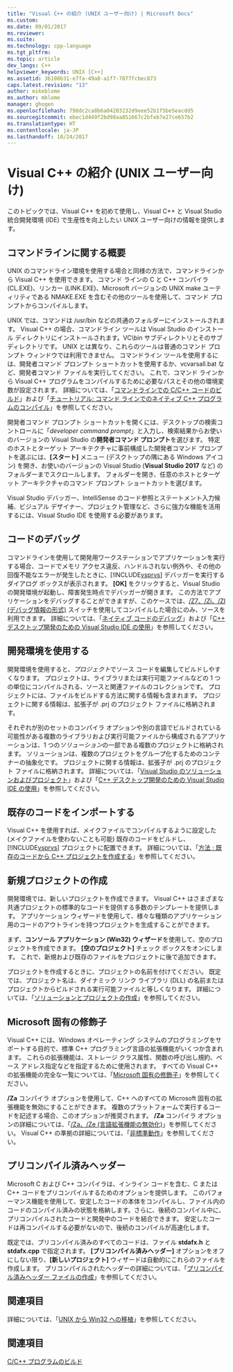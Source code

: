 ```yaml
---
title: "Visual C++ の紹介 (UNIX ユーザー向け) | Microsoft Docs"
ms.custom: 
ms.date: 09/01/2017
ms.reviewer: 
ms.suite: 
ms.technology: cpp-language
ms.tgt_pltfrm: 
ms.topic: article
dev_langs: C++
helpviewer_keywords: UNIX [C++]
ms.assetid: 36108b31-e7fa-49a8-a1f7-7077fcbec873
caps.latest.revision: "13"
author: mikeblome
ms.author: mblome
manager: ghogen
ms.openlocfilehash: 798dc2ca8b6a04203232d9eee52b1f5be5eacdd5
ms.sourcegitcommit: ebec1d449f2bd98aa851667c2bfeb7e27ce657b2
ms.translationtype: HT
ms.contentlocale: ja-JP
ms.lasthandoff: 10/24/2017
---
```

# <a name="introduction-to-visual-c-for-unix-users"></a>Visual C++ の紹介 (UNIX ユーザー向け)

このトピックでは、Visual C++ を初めて使用し、Visual C++ と Visual Studio 統合開発環境 (IDE) で生産性を向上したい UNIX ユーザー向けの情報を提供します。  
  
## <a name="getting-started-on-the-command-line"></a>コマンドラインに関する概要  

UNIX のコマンドライン環境を使用する場合と同様の方法で、コマンドラインから Visual C++ を使用できます。 コマンド ラインの C と C++ コンパイラ (CL.EXE)、リンカー (LINK.EXE)、Microsoft バージョンの UNIX make ユーティリティである NMAKE.EXE を含むその他のツールを使用して、コマンド プロンプトからコンパイルします。  
  
UNIX では、コマンドは /usr/bin などの共通のフォルダーにインストールされます。 Visual C++ の場合、コマンドライン ツールは Visual Studio のインストール ディレクトリにインストールされます。VC\bin サブディレクトリとそのサブディレクトリです。 UNIX とは異なり、これらのツールは普通のコマンド プロンプト ウィンドウでは利用できません。 コマンドライン ツールを使用するには、開発者コマンド プロンプト ショートカットを使用するか、vcvarsall.bat など、開発者コマンド ファイルを実行してください。 これで、コマンド ラインから Visual C++ プログラムをコンパイルするために必要なパスとその他の環境変数が設定されます。 詳細については、「[コマンドラインでの C/C++ コードのビルド](../build/building-on-the-command-line.md)」および「[チュートリアル: コマンド ラインでのネイティブ C++ プログラムのコンパイル](../build/walkthrough-compiling-a-native-cpp-program-on-the-command-line.md)」を参照してください。  
  
開発者コマンド プロンプト ショートカットを開くには、デスクトップの検索コントロールに「*developer command prompt*」と入力し、検索結果からお使いのバージョンの Visual Studio の**開発者コマンド プロンプト**を選びます。 特定のホストとターゲット アーキテクチャに事前構成した開発者コマンド プロンプトを選ぶには、**[スタート]** メニュー (デスクトップの隅にある Windows アイコン) を開き、お使いのバージョンの Visual Studio (**Visual Studio 2017** など) のフォルダーまでスクロールします。 フォルダーを開き、任意のホストとターゲット アーキテクチャのコマンド プロンプト ショートカットを選びます。
  
Visual Studio デバッガー、IntelliSense のコード参照とステートメント入力候補、ビジュアル デザイナー、プロジェクト管理など、さらに強力な機能を活用するには、Visual Studio IDE を使用する必要があります。  
  
## <a name="debugging-your-code"></a>コードのデバッグ  

コマンドラインを使用して開発用ワークステーションでアプリケーションを実行する場合、コードでメモリ アクセス違反、ハンドルされない例外や、その他の回復不能なエラーが発生したときに、[!INCLUDE[vsprvs](../assembler/masm/includes/vsprvs_md.md)] デバッガーを実行するダイアログ ボックスが表示されます。 **[OK]** をクリックすると、Visual Studio の開発環境が起動し、障害発生時点でデバッガーが開きます。 この方法でアプリケーションをデバッグすることができますが、このケースでは、[/Z7、/Zi、/ZI (デバッグ情報の形式)](../build/reference/z7-zi-zi-debug-information-format.md) スイッチを使用してコンパイルした場合にのみ、ソースを利用できます。 詳細については、「[ネイティブ コードのデバッグ](/visualstudio/debugger/debugging-native-code)」および「[C++ デスクトップ開発のための Visual Studio IDE の使用](../ide/using-the-visual-studio-ide-for-cpp-desktop-development.md)」を参照してください。  
  
## <a name="using-the-development-environment"></a>開発環境を使用する  

開発環境を使用すると、*プロジェクト*でソース コードを編集してビルドしやすくなります。 プロジェクトは、ライブラリまたは実行可能ファイルなどの 1 つの単位にコンパイルされる、ソースと関連ファイルのコレクションです。 プロジェクトには、ファイルをビルドする方法に関する情報も含まれます。 プロジェクトに関する情報は、拡張子が .prj のプロジェクト ファイルに格納されます。  
  
それぞれが別のセットのコンパイラ オプションや別の言語でビルドされている可能性がある複数のライブラリおよび実行可能ファイルから構成されるアプリケーションは、1 つの*ソリューション*の一部である複数のプロジェクトに格納されます。 ソリューションは、複数のプロジェクトをグループ化するためのコンテナーの抽象化です。 プロジェクトに関する情報は、拡張子が .prj のプロジェクト ファイルに格納されます。 詳細については、「[Visual Studio のソリューションおよびプロジェクト](/visualstudio/ide/solutions-and-projects-in-visual-studio)」および「[C++ デスクトップ開発のための Visual Studio IDE の使用](../ide/using-the-visual-studio-ide-for-cpp-desktop-development.md)」を参照してください。  
  
## <a name="importing-your-existing-code"></a>既存のコードをインポートする 
 
Visual C++ を使用すれば、メイクファイルでコンパイルするように設定した (メイクファイルを使わないことも可能) 既存のコードをビルドし、[!INCLUDE[vsprvs](../assembler/masm/includes/vsprvs_md.md)] プロジェクトに配置できます。 詳細については、「[方法 : 既存のコードから C++ プロジェクトを作成する](../ide/how-to-create-a-cpp-project-from-existing-code.md)」を参照してください。  
  
## <a name="creating-a-new-project"></a>新規プロジェクトの作成  

開発環境では、新しいプロジェクトを作成できます。 Visual C++ はさまざまな共通プロジェクトの標準的なコードを提供する多数のテンプレートを提供します。 アプリケーション ウィザードを使用して、様々な種類のアプリケーション用のコードのアウトラインを持つプロジェクトを生成することができます。  
  
まず、**コンソール アプリケーション (Win32) ウィザード**を使用して、空のプロジェクトを作成できます。 **[空のプロジェクト]** チェック ボックスをオンにします。 これで、新規および既存のファイルをプロジェクトに後で追加できます。  
  
プロジェクトを作成するときに、プロジェクトの名前を付けてください。 既定では、プロジェクト名は、ダイナミック リンク ライブラリ (DLL) の名前またはプロジェクトからビルドされる実行可能ファイルと等しくなります。 詳細については、「[ソリューションとプロジェクトの作成](/visualstudio/ide/creating-solutions-and-projects)」を参照してください。  
  
## <a name="microsoft-specific-modifiers"></a>Microsoft 固有の修飾子  

Visual C++ には、Windows オペレーティング システムのプログラミングをサポートする目的で、標準 C++ プログラミング言語の拡張機能がいくつか含まれます。 これらの拡張機能は、ストレージ クラス属性、関数の呼び出し規約、ベース アドレス指定などを指定するために使用されます。 すべての Visual C++ の拡張機能の完全な一覧については、「[Microsoft 固有の修飾子](../cpp/microsoft-specific-modifiers.md)」を参照してください。  
  
**/Za** コンパイラ オプションを使用して、C++ へのすべての Microsoft 固有の拡張機能を無効にすることができます。 複数のプラットフォームで実行するコードを記述する場合、このオプションが推奨されます。 **/Za** コンパイラ オプションの詳細については、「[/Za、/Ze (言語拡張機能の無効化)](../build/reference/za-ze-disable-language-extensions.md)」を参照してください。 Visual C++ の準拠の詳細については、「[非標準動作](../cpp/nonstandard-behavior.md)」を参照してください。  
  
## <a name="precompiled-headers"></a>プリコンパイル済みヘッダー  

Microsoft C および C++ コンパイラは、インライン コードを含む、C または C++ コードをプリコンパイルするためのオプションを提供します。 このパフォーマンス機能を使用して、安定したコードの本体をコンパイルし、ファイル内のコードのコンパイル済みの状態を格納します。さらに、後続のコンパイル中に、プリコンパイルされたコードと開発中のコードを結合できます。 安定したコードは再コンパイルする必要がないので、後続のコンパイルが高速化します。  
  
既定では、プリコンパイル済みのすべてのコードは、ファイル **stdafx.h** と **stdafx.cpp** で指定されます。 **[プリコンパイル済みヘッダー]** オプションをオフにしない限り、**[新しいプロジェクト]** ウィザードは自動的にこれらのファイルを作成します。 プリコンパイルされたヘッダーの詳細については、「[プリコンパイル済みヘッダー ファイルの作成](../build/reference/creating-precompiled-header-files.md)」を参照してください。  
  
## <a name="related-sections"></a>関連項目  

詳細については、「[UNIX から Win32 への移植](../porting/porting-from-unix-to-win32.md)」を参照してください。  
  
## <a name="see-also"></a>関連項目  

[C/C++ プログラムのビルド](../build/building-c-cpp-programs.md)